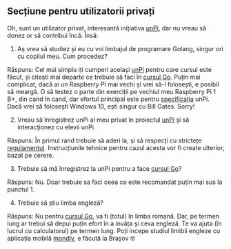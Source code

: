 ## Secțiune pentru utilizatorii privați

Oh, sunt un utilizator privat, interesantă inițiativa [unPi](https://www.unpi.ro/), dar nu vreau să donez or să contribui încă. Însă:

1. Aș vrea să studiez și eu cu voi limbajul de programare Golang, singur ori cu copilul meu. Cum procedez?

Răspuns: Cel mai simplu iți cumperi același [unPi](http://spec.unpi.ro/) pentru care cursul este făcut, și citești mai departe ce trebuie să faci în [cursul Go](https;//go.unpi.ro/). Puțin mai complicat, dacă ai un Raspberry Pi mai vechi și vrei să-l folosești, e posibil să meargă. O să testez o parte din exerciții pe vechiul meu Raspberry Pi 1 B+, din cand în cand, dar efortul principal este pentru [specificația](http://spec.unpi.ro/) unPi. Dacă vrei să folosești Windows 10, ești singur cu Bill Gates. Sorry!

2. Vreau să înregistrez unPi al meu privat în proiectul [unPi](https://www.unpi.ro/) și să interacționez cu elevii unPi.

Răspuns: În primul rand trebuie să aderi la, și să respecți cu strictețe [regulamentul](https://www.unpi.ro/regulament). Instrucțiunile tehnice pentru cazul acesta vor fi create ulterior, bazat pe cerere.

3. Trebuie să mă înregistrez la unPi pentru a face [cursul Go](https://go.unpi.ro/)?

Răspuns: Nu. Doar trebuie sa faci ceea ce este recomandat puțin mai sus la punctul 1.

4. Trebuie să știu limba engleză?

Răspuns: Nu pentru [cursul Go](https://go.unpi.ro/), va fi (totul) în limba romană. Dar, pe termen lung ar trebui să depui puțin efort în a invăța și ceva engleză. Te va ajuta (în lucrul cu calculatorul) pe termen lung. Poți incepe studiul limibii engleze cu aplicația mobilă [mondly](https://www.mondly.com), e făcută la Brașov 🤓
